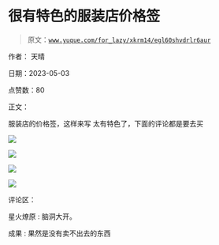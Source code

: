 # 很有特色的服装店价格签

> 原文：[`www.yuque.com/for_lazy/xkrm14/egl60shvdrlr6aur`](https://www.yuque.com/for_lazy/xkrm14/egl60shvdrlr6aur)

作者： 天晴

日期：2023-05-03

点赞数：80

正文：

服装店的价格签，这样来写 太有特色了，下面的评论都是要去买

![](img/3b0ac3c55aa1c667aac25de0ee03fb93.png)

![](img/bea7ac385905df8a68f7a45a49eae348.png)

![](img/1adb9be2f927de9bb1052905956c991f.png)

![](img/dd252e4b9c2c20438f09c11d285f8946.png)

评论区：

星火燎原 : 脑洞大开。

成果 : 果然是没有卖不出去的东西


